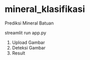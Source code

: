 # mineral_klasifikasi
Prediksi Mineral Batuan

streamlit run app.py

1. Upload Gambar
2. Deteksi Gambar
3. Result

